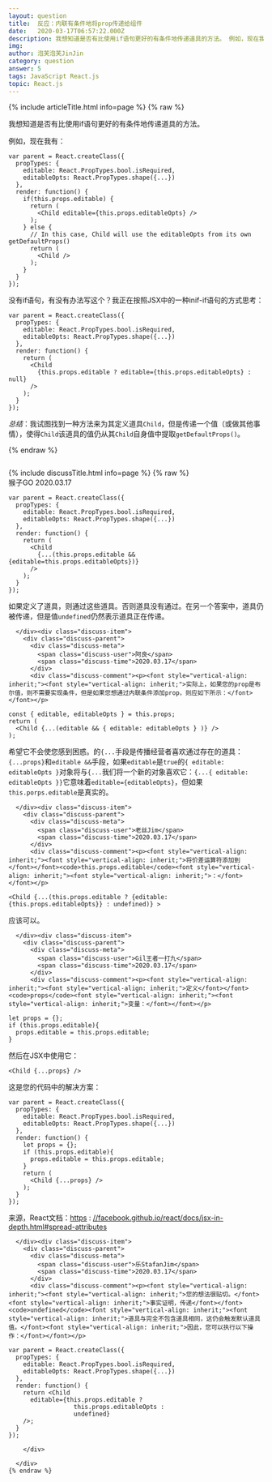 ```yaml
---
layout: question
title:  反应：内联有条件地将prop传递给组件
date:   2020-03-17T06:57:22.000Z
description: 我想知道是否有比使用if语句更好的有条件地传递道具的方法。 例如，现在我有：var parent = React.createClass({  ...
img: 
author: 泡芙泡芙JinJin
category: question
answer: 5
tags: JavaScript React.js
topic: React.js
---
```

<div class="article-root">
  <div class="article">
    {% include articleTitle.html info=page %}
    {% raw %}
    <div class="article-content"><p><font style="vertical-align: inherit;"><font style="vertical-align: inherit;">我想知道是否有比使用if语句更好的有条件地传递道具的方法。 </font></font></p>

<p><font style="vertical-align: inherit;"><font style="vertical-align: inherit;">例如，现在我有：</font></font></p>

<pre><code>var parent = React.createClass({<font></font>
  propTypes: {<font></font>
    editable: React.PropTypes.bool.isRequired,<font></font>
    editableOpts: React.PropTypes.shape({...})<font></font>
  },<font></font>
  render: function() {<font></font>
    if(this.props.editable) {<font></font>
      return (<font></font>
        &lt;Child editable={this.props.editableOpts} /&gt;<font></font>
      );<font></font>
    } else {<font></font>
      // In this case, Child will use the editableOpts from its own getDefaultProps()<font></font>
      return (<font></font>
        &lt;Child /&gt;<font></font>
      );<font></font>
    }<font></font>
  }<font></font>
});<font></font>
</code></pre>

<p><font style="vertical-align: inherit;"><font style="vertical-align: inherit;">没有if语句，有没有办法写这个？</font><font style="vertical-align: inherit;">我正在按照JSX中的一种inif-if语句的方式思考：</font></font></p>

<pre><code>var parent = React.createClass({<font></font>
  propTypes: {<font></font>
    editable: React.PropTypes.bool.isRequired,<font></font>
    editableOpts: React.PropTypes.shape({...})<font></font>
  },<font></font>
  render: function() {<font></font>
    return (<font></font>
      &lt;Child <font></font>
        {this.props.editable ? editable={this.props.editableOpts} : null} <font></font>
      /&gt;<font></font>
    );<font></font>
  }<font></font>
});<font></font>
</code></pre>

<p><em><font style="vertical-align: inherit;"><font style="vertical-align: inherit;">总结</font></font></em><font style="vertical-align: inherit;"><font style="vertical-align: inherit;">：我试图找到一种方法来为其定义道具</font></font><code>Child</code><font style="vertical-align: inherit;"><font style="vertical-align: inherit;">，但是传递一个值（或做其他事情），使得</font></font><code>Child</code><font style="vertical-align: inherit;"><font style="vertical-align: inherit;">该道具的值仍从其</font></font><code>Child</code><font style="vertical-align: inherit;"><font style="vertical-align: inherit;">自身</font><font style="vertical-align: inherit;">值中提取</font></font><code>getDefaultProps()</code><font style="vertical-align: inherit;"><font style="vertical-align: inherit;">。</font></font></p></div>
    {% endraw %}
  </div>
  <p style="height: 0;width:0;overflow: hidden;"> 第1870篇《反应：内联有条件地将prop传递给组件》来自Winter(https://github.com/aiyld/aiyld.github.io)的站点</p>
  <div class="discuss-wrapper">
    {% include discussTitle.html info=page %}
    {% raw %}
    <div class="discuss-item">
        <div class="discuss-parent">
          <div class="discuss-meta">
            <span class="discuss-user">猴子GO</span>
            <span class="discuss-time">2020.03.17</span>
          </div>
          <div class="discuss-comment"><pre><code>var parent = React.createClass({<font></font>
  propTypes: {<font></font>
    editable: React.PropTypes.bool.isRequired,<font></font>
    editableOpts: React.PropTypes.shape({...})<font></font>
  },<font></font>
  render: function() {<font></font>
    return (<font></font>
      &lt;Child <font></font>
        {...(this.props.editable &amp;&amp; {editable=this.props.editableOpts})} <font></font>
      /&gt;<font></font>
    );<font></font>
  }<font></font>
});<font></font>
</code></pre>

<p><font style="vertical-align: inherit;"><font style="vertical-align: inherit;">如果定义了道具，则通过这些道具。</font><font style="vertical-align: inherit;">否则道具没有通过。</font><font style="vertical-align: inherit;">在另一个答案中，道具仍被传递，但是值</font></font><code>undefined</code><font style="vertical-align: inherit;"><font style="vertical-align: inherit;">仍然表示道具正在传递。</font></font></p></div>
        </div>
        
      </div><div class="discuss-item">
        <div class="discuss-parent">
          <div class="discuss-meta">
            <span class="discuss-user">阿良</span>
            <span class="discuss-time">2020.03.17</span>
          </div>
          <div class="discuss-comment"><p><font style="vertical-align: inherit;"><font style="vertical-align: inherit;">实际上，如果您的prop是布尔值，则不需要实现条件，但是如果您想通过内联条件添加prop，则应如下所示：</font></font></p>

<pre><code>const { editable, editableOpts } = this.props;<font></font>
return (<font></font>
  &lt;Child {...(editable &amp;&amp; { editable: editableOpts } )} /&gt;<font></font>
);<font></font>
</code></pre>

<p><font style="vertical-align: inherit;"><font style="vertical-align: inherit;">希望它不会使您感到困惑。</font><font style="vertical-align: inherit;">的</font></font><code>{...</code><font style="vertical-align: inherit;"><font style="vertical-align: inherit;">手段是传播经营者喜欢通过存在的道具：</font></font><code>{...props}</code><font style="vertical-align: inherit;"><font style="vertical-align: inherit;">和</font></font><code>editable &amp;&amp;</code><font style="vertical-align: inherit;"><font style="vertical-align: inherit;">手段，如果</font></font><code>editable</code><font style="vertical-align: inherit;"><font style="vertical-align: inherit;">是</font></font><code>true</code><font style="vertical-align: inherit;"><font style="vertical-align: inherit;">的</font></font><code>{ editable: editableOpts }</code><font style="vertical-align: inherit;"><font style="vertical-align: inherit;">对象将与</font></font><code>{...</code><font style="vertical-align: inherit;"><font style="vertical-align: inherit;">我们将一个新的对象喜欢它：</font></font><code>{...{ editable: editableOpts }}</code><font style="vertical-align: inherit;"><font style="vertical-align: inherit;">它意味着</font></font><code>editable={editableOpts}</code><font style="vertical-align: inherit;"><font style="vertical-align: inherit;">，但如果</font></font><code>this.porps.editable</code><font style="vertical-align: inherit;"><font style="vertical-align: inherit;">是真实的。</font></font></p></div>
        </div>
        
      </div><div class="discuss-item">
        <div class="discuss-parent">
          <div class="discuss-meta">
            <span class="discuss-user">老丝Jim</span>
            <span class="discuss-time">2020.03.17</span>
          </div>
          <div class="discuss-comment"><p><font style="vertical-align: inherit;"><font style="vertical-align: inherit;">将价差运算符添加到</font></font><code>this.props.editable</code><font style="vertical-align: inherit;"><font style="vertical-align: inherit;">：</font></font></p>

<pre><code>&lt;Child {...(this.props.editable ? {editable: {this.props.editableOpts}} : undefined)} &gt;
</code></pre>

<p><font style="vertical-align: inherit;"><font style="vertical-align: inherit;">应该可以。</font></font></p></div>
        </div>
        
      </div><div class="discuss-item">
        <div class="discuss-parent">
          <div class="discuss-meta">
            <span class="discuss-user">Gil王者一打九</span>
            <span class="discuss-time">2020.03.17</span>
          </div>
          <div class="discuss-comment"><p><font style="vertical-align: inherit;"><font style="vertical-align: inherit;">定义</font></font><code>props</code><font style="vertical-align: inherit;"><font style="vertical-align: inherit;">变量：</font></font></p>

<pre><code>let props = {};<font></font>
if (this.props.editable){<font></font>
  props.editable = this.props.editable;<font></font>
}<font></font>
</code></pre>

<p><font style="vertical-align: inherit;"><font style="vertical-align: inherit;">然后在JSX中使用它：</font></font></p>

<pre><code>&lt;Child {...props} /&gt;
</code></pre>

<p><font style="vertical-align: inherit;"><font style="vertical-align: inherit;">这是您的代码中的解决方案：</font></font></p>

<pre><code>var parent = React.createClass({<font></font>
  propTypes: {<font></font>
    editable: React.PropTypes.bool.isRequired,<font></font>
    editableOpts: React.PropTypes.shape({...})<font></font>
  },<font></font>
  render: function() {<font></font>
    let props = {};<font></font>
    if (this.props.editable){<font></font>
      props.editable = this.props.editable;<font></font>
    }<font></font>
    return (<font></font>
      &lt;Child {...props} /&gt;<font></font>
    );<font></font>
  }<font></font>
});<font></font>
</code></pre>

<p><font style="vertical-align: inherit;"><font style="vertical-align: inherit;">来源，React文档：</font><a href="https://facebook.github.io/react/docs/jsx-in-depth.html#spread-attributes" rel="noreferrer"><font style="vertical-align: inherit;">https</font></a><font style="vertical-align: inherit;"> : </font></font><a href="https://facebook.github.io/react/docs/jsx-in-depth.html#spread-attributes" rel="noreferrer"><font style="vertical-align: inherit;"><font style="vertical-align: inherit;">//facebook.github.io/react/docs/jsx-in-depth.html#spread-attributes</font></font></a></p></div>
        </div>
        
      </div><div class="discuss-item">
        <div class="discuss-parent">
          <div class="discuss-meta">
            <span class="discuss-user">乐StafanJim</span>
            <span class="discuss-time">2020.03.17</span>
          </div>
          <div class="discuss-comment"><p><font style="vertical-align: inherit;"><font style="vertical-align: inherit;">您的想法很贴切。</font><font style="vertical-align: inherit;">事实证明，传递</font></font><code>undefined</code><font style="vertical-align: inherit;"><font style="vertical-align: inherit;">道具与完全不包含道具相同，这仍会触发默认道具值。</font><font style="vertical-align: inherit;">因此，您可以执行以下操作：</font></font></p>

<pre><code>var parent = React.createClass({<font></font>
  propTypes: {<font></font>
    editable: React.PropTypes.bool.isRequired,<font></font>
    editableOpts: React.PropTypes.shape({...})<font></font>
  },<font></font>
  render: function() {<font></font>
    return &lt;Child <font></font>
      editable={this.props.editable ?<font></font>
                  this.props.editableOpts : <font></font>
                  undefined}<font></font>
    /&gt;;<font></font>
  }<font></font>
});<font></font>
</code></pre></div>
        </div>
        
      </div>
    {% endraw %}
  </div>
<div>

